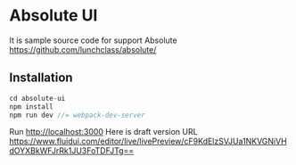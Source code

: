 # Absolute UI
It is sample source code for support Absolute
https://github.com/lunchclass/absolute/

## Installation
```js
cd absolute-ui
npm install
npm run dev //= webpack-dev-server
```
Run [http://localhost:3000](http://localhost:3000)
Here is draft version URL
https://www.fluidui.com/editor/live/livePreview/cF9KdElzSVJUa1NKVGNiVHdOYXBkWFJrRk1JU3FoTDFJTg==